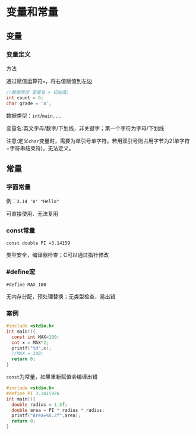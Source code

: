 # 变量和常量

## 变量

### 变量定义

方法

通过赋值运算符`=`，将右值赋值到左边

```c
//数据类型 变量名 = 初始值;
int count = 0;
char grade = 'a';
```

数据类型：`int`/`main`……

变量名:英文字母/数字/下划线，非关键字；第一个字符为字母/下划线

注意:定义`char`变量时，需要为单引号单字符。若用双引号则占用字节为2(单字符+字符串结束符)，无法定义。

## 常量

### 字面常量

例：`3.14 'A' "Hello"`

可直接使用、无法复用

### const常量

`const double PI =3.14159`

类型安全，编译器检查；C可以通过指针修改

### \#define宏

`#define MAX 100`

无内存分配，预处理替换；无类型检查，易出错

### 案例

```C
#include <stdio.h>
int main(){
  const int MAX=100;
  int x = MAX*2;
  printf("%d",x);
  //MAX = 200;
  return 0;
}
```

`const`为常量，如果重新赋值会编译出错

```C
#include <stdio.h>
#define PI 3.1415926
int main(){
  double radius = 1.5f;
  double area = PI * radius * radius;
  printf("Area=%0.2f",area);
  return 0;
}
```
